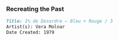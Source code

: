 ### Recreating the Past



```markdown
Title: 1% de Desordre – Bleu + Rouge / 3
Artist(s): Vera Molnar
Date Created: 1979
```
